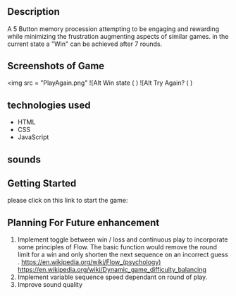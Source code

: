 # 

## Description

A 5 Button memory procession attempting to be engaging and rewarding while minimizing the frustration augmenting aspects of similar games.
in the current state a "Win" can be achieved after 7 rounds.

## Screenshots of Game

<img src = "PlayAgain.png"
![Alt Win state ( )
![Alt Try  Again? ( )

## technologies used
* HTML 
* CSS
* JavaScript

## sounds 

## Getting Started
please click on this link to start the game:
[](https://)

## Planning For Future enhancement


1) Implement toggle between win / loss  and continuous play to incorporate some principles of Flow. The basic function would remove the round limit for a win and only shorten the next sequence on an incorrect guess .
https://en.wikipedia.org/wiki/Flow_(psychology)
https://en.wikipedia.org/wiki/Dynamic_game_difficulty_balancing
2) Implement variable sequence speed dependant on round of play.
3) Improve sound quality




